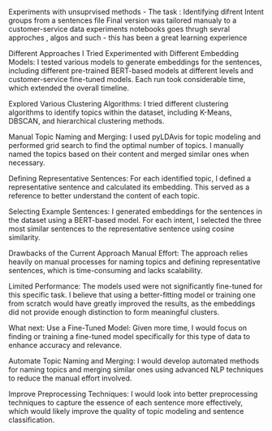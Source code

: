 Experiments with unsuprvised methods - The task : Identifying difrent Intent groups from a sentences file 
Final version was tailored manualy to a customer-service data 
experiments notebooks goes thrugh sevral approches , algos and such - this has been a great learning experience 

Different Approaches I Tried
Experimented with Different Embedding Models: I tested various models to generate embeddings for the sentences, including different pre-trained BERT-based models at different levels and customer-service fine-tuned models. Each run took considerable time, which extended the overall timeline.

Explored Various Clustering Algorithms: I tried different clustering algorithms to identify topics within the dataset, including K-Means, DBSCAN, and hierarchical clustering methods.

Manual Topic Naming and Merging: I used pyLDAvis for topic modeling and performed grid search to find the optimal number of topics. I manually named the topics based on their content and merged similar ones when necessary.

Defining Representative Sentences: For each identified topic, I defined a representative sentence and calculated its embedding. This served as a reference to better understand the content of each topic.

Selecting Example Sentences: I generated embeddings for the sentences in the dataset using a BERT-based model. For each intent, I selected the three most similar sentences to the representative sentence using cosine similarity.

Drawbacks of the Current Approach
Manual Effort: The approach relies heavily on manual processes for naming topics and defining representative sentences, which is time-consuming and lacks scalability.

Limited Performance: The models used were not significantly fine-tuned for this specific task. I believe that using a better-fitting model or training one from scratch would have greatly improved the results, as the embeddings did not provide enough distinction to form meaningful clusters.

What next:
Use a Fine-Tuned Model: Given more time, I would focus on finding or training a fine-tuned model specifically for this type of data to enhance accuracy and relevance.

Automate Topic Naming and Merging: I would develop automated methods for naming topics and merging similar ones using advanced NLP techniques to reduce the manual effort involved.

Improve Preprocessing Techniques: I would look into better preprocessing techniques to capture the essence of each sentence more effectively, which would likely improve the quality of topic modeling and sentence classification.
